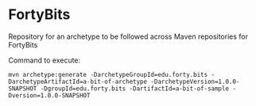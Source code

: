 # FortyBits
Repository for an archetype to be followed across Maven repositories for FortyBits

Command to execute:

    mvn archetype:generate -DarchetypeGroupId=edu.forty.bits -DarchetypeArtifactId=a-bit-of-archetype -DarchetypeVersion=1.0.0-SNAPSHOT -DgroupId=edu.forty.bits -DartifactId=a-bit-of-sample -Dversion=1.0.0-SNAPSHOT